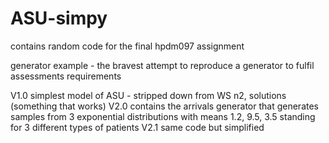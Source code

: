 # ASU-simpy
contains random code for the final hpdm097 assignment

generator example - the bravest attempt to reproduce a generator to fulfil assessments requirements

V1.0 simplest model of ASU - stripped down from WS n2, solutions (something that works)
V2.0 contains the arrivals generator that generates samples from 3 exponential distributions with means 1.2, 9.5, 3.5 standing for 3 different types of patients
V2.1 same code but simplified
